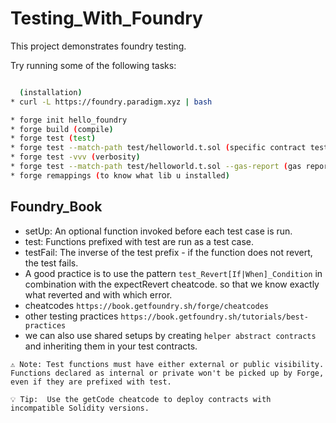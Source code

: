 # Testing_With_Foundry

This project demonstrates foundry testing.

Try running some of the following tasks:

```bash

  (installation)
* curl -L https://foundry.paradigm.xyz | bash

* forge init hello_foundry
* forge build (compile)
* forge test (test)
* forge test --match-path test/helloworld.t.sol (specific contract test)
* forge test -vvv (verbosity)
* forge test --match-path test/helloworld.t.sol --gas-report (gas report)
* forge remappings (to know what lib u installed)


```

## Foundry_Book

- setUp: An optional function invoked before each test case is run.
- test: Functions prefixed with test are run as a test case.
- testFail: The inverse of the test prefix - if the function does not revert, the test fails.
- A good practice is to use the pattern `test_Revert[If|When]_Condition` in combination with the expectRevert cheatcode. so that we know exactly what reverted and with which error.
- cheatcodes `https://book.getfoundry.sh/forge/cheatcodes`
- other testing practices `https://book.getfoundry.sh/tutorials/best-practices`
- we can also use shared setups by creating `helper abstract contracts` and inheriting them in your test contracts.

```
⚠️ Note: Test functions must have either external or public visibility. Functions declared as internal or private won't be picked up by Forge, even if they are prefixed with test.
```

```
💡 Tip:  Use the getCode cheatcode to deploy contracts with incompatible Solidity versions.
```
